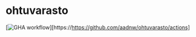 # ohtuvarasto

[![GHA workflow](https://github.com/aadnw/ohtuvarasto/workflows/CI/badge.svg)][https://https://github.com/aadnw/ohtuvarasto/actions]
